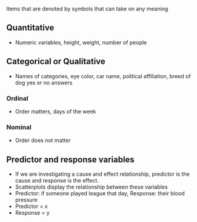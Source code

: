 Items that are denoted by symbols that can take on any meaning
## Quantitative
- Numeric variables, height, weight, number of people
## Categorical or Qualitative
- Names of categories, eye color, car name, political affiliation, breed of dog
yes or no answers
### Ordinal
- Order matters, days of the week
### Nominal
- Order does not matter

## Predictor and response variables
- If we are investigating a cause and effect relationship, predictor is the cause and response is the effect.
- Scatterplots display the relationship between these variables
- Predictor: if someone played league that day, Response: their blood pressure
- Predictor = x
- Response = y